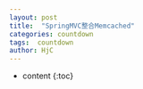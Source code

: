 ```yaml
---
layout: post
title:  "SpringMVC整合Memcached"
categories: countdown
tags:  countdown
author: HjC
---
```


* content
{:toc}


